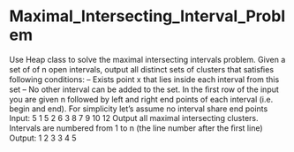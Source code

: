 # Maximal_Intersecting_Interval_Problem
Use Heap class to solve the maximal intersecting intervals problem. Given a set of of n open intervals, output all distinct sets of clusters that satisﬁes following conditions:
– Exists point x that lies inside each interval from this set – No other interval can be added to the set.
In the ﬁrst row of the input you are given n followed by left and right end points of each interval (i.e. begin and end). For simplicity let’s assume no interval share end points 
Input: 
5 
1 5 
2 6 
3 8 
7 9 
10 12
Output all maximal intersecting clusters. Intervals are numbered from 1 to n (the line number after the ﬁrst line)
Output: 
1 2 3 
3 4 
5

